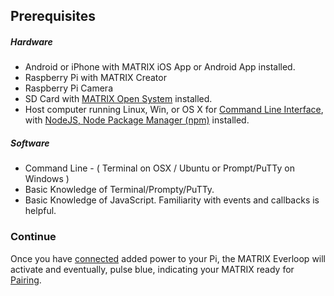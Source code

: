 ## Prerequisites

##### Hardware

* Android or iPhone with MATRIX iOS App or Android App installed.
* Raspberry Pi with MATRIX Creator
* Raspberry Pi Camera
* SD Card with [MATRIX Open System](installation.md) installed.
* Host computer running Linux, Win, or OS X for [Command Line Interface](../overview/cli.md), with [NodeJS, Node Package Manager (npm)](https://nodejs.org/en/download/) installed.

##### Software

* Command Line - ( Terminal on OSX / Ubuntu or Prompt/PuTTy on Windows )
* Basic Knowledge of Terminal/Prompty/PuTTy.
* Basic Knowledge of JavaScript. Familiarity with events and callbacks is helpful.

### Continue

Once you have [connected](../device-setup) added power to your Pi, the MATRIX Everloop will activate and eventually, pulse blue, indicating your MATRIX ready for [Pairing](../getting-started/pairing).